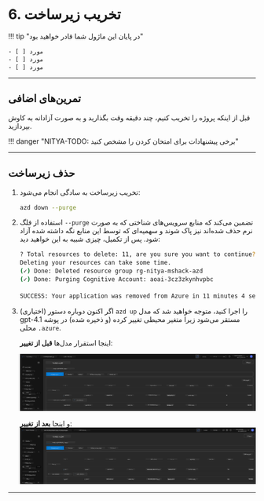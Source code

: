 <!--
CO_OP_TRANSLATOR_METADATA:
{
  "original_hash": "6539a34c770f3ceff282370d72ee74dc",
  "translation_date": "2025-09-24T10:55:04+00:00",
  "source_file": "workshop/docs/instructions/6-Teardown-Infrastructure.md",
  "language_code": "fa"
}
-->
# 6. تخریب زیرساخت

!!! tip "در پایان این ماژول شما قادر خواهید بود"

    - [ ] مورد
    - [ ] مورد
    - [ ] مورد

---

## تمرین‌های اضافی

قبل از اینکه پروژه را تخریب کنیم، چند دقیقه وقت بگذارید و به صورت آزادانه به کاوش بپردازید.

!!! danger "NITYA-TODO: برخی پیشنهادات برای امتحان کردن را مشخص کنید"

---

## حذف زیرساخت

1. تخریب زیرساخت به سادگی انجام می‌شود:
      
      ```bash title="" linenums="0"
      azd down --purge
      ```

1. استفاده از فلگ `--purge` تضمین می‌کند که منابع سرویس‌های شناختی که به صورت نرم حذف شده‌اند نیز پاک شوند و سهمیه‌ای که توسط این منابع نگه داشته شده آزاد شود. پس از تکمیل، چیزی شبیه به این خواهید دید:
      
      ```bash title="" linenums="0"
      ? Total resources to delete: 11, are you sure you want to continue? Yes
      Deleting your resources can take some time.
      (✓) Done: Deleted resource group rg-nitya-mshack-azd
      (✓) Done: Purging Cognitive Account: aoai-3cz3zkynhvpbc

      SUCCESS: Your application was removed from Azure in 11 minutes 4 seconds.
      ```

1. (اختیاری) اگر اکنون دوباره دستور `azd up` را اجرا کنید، متوجه خواهید شد که مدل gpt-4.1 مستقر می‌شود زیرا متغیر محیطی تغییر کرده (و ذخیره شده) در پوشه محلی `.azure`.

      اینجا استقرار مدل‌ها **قبل از تغییر**:

      ![Initial](../../../../../translated_images/14-deploy-initial.30e4cf1c29b587bc86efd11a0dd0b6ee6bec92ae4425860272179121951bd917.fa.png)

      و اینجا **بعد از تغییر**:
      ![New](../../../../../translated_images/14-deploy-new.f7f3c355a3cf7299572bca5941cfeec14090237cd3d20310e347f27564089379.fa.png)

---

